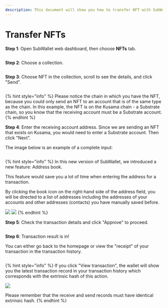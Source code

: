 ```yaml
---
description: This document will show you how to transfer NFT with SubWallet.
---
```


# Transfer NFTs

**Step 1**: Open SubWallet web dashboard, then choose **NFTs** tab.

<figure><img src="../../.gitbook/assets/image (71).png" alt=""><figcaption></figcaption></figure>



**Step 2**: Choose a collection.

<figure><img src="../../.gitbook/assets/image (72).png" alt=""><figcaption></figcaption></figure>

**Step 3**: Choose NFT in the collection, scroll to see the details, and click "Send".

<figure><img src="../../.gitbook/assets/image (73).png" alt=""><figcaption></figcaption></figure>

{% hint style="info" %}
Please notice the chain in which you have the NFT, because you could only send an NFT to an account that is of the same type as the chain. In this example, the NFT is on the Kusama chain - a Substrate chain, so you know that the receiving account must be a Substrate account.&#x20;
{% endhint %}

**Step 4**: Enter the receiving account address. Since we are sending an NFT that exists on Kusama, you would need to enter a Substrate account. Then click "Next".

The image below is an example of a complete input:

<figure><img src="../../.gitbook/assets/image (74).png" alt=""><figcaption></figcaption></figure>

{% hint style="info" %}
In this new version of SubWallet, we introduced a new feature: Address book.&#x20;

This feature would save you a lot of time when entering the address for a transaction.&#x20;

By clicking the book icon on the right-hand side of the address field, you will be directed to a list of addresses including the addresses of your accounts and other addresses (contacts) you have manually saved before.&#x20;

![](<../../.gitbook/assets/image (77).png>) ![](<../../.gitbook/assets/image (76).png>)
{% endhint %}

**Step 5**: Check the transaction details and click "Approve" to proceed.

<figure><img src="../../.gitbook/assets/image (523).png" alt=""><figcaption></figcaption></figure>

**Step 6**: Transaction result is in!

You can either go back to the homepage or view the "receipt" of your transaction in the transaction history.&#x20;

<figure><img src="../../.gitbook/assets/image (79).png" alt=""><figcaption></figcaption></figure>

{% hint style="info" %}
If you click "View transaction", the wallet will show you the latest transaction record in your transaction history which corresponds with the extrinsic hash of this action.&#x20;

![](<../../.gitbook/assets/image (80).png>)&#x20;

Please remember that the receive and send records must have identical extrinsic hash.
{% endhint %}
